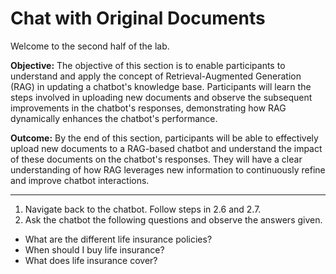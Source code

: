 # Chat with Original Documents

Welcome to the second half of the lab. 

**Objective:**
The objective of this section is to enable participants to understand and apply the concept of Retrieval-Augmented Generation (RAG) in updating a chatbot's knowledge base. Participants will learn the steps involved in uploading new documents and observe the subsequent improvements in the chatbot's responses, demonstrating how RAG dynamically enhances the chatbot's performance. 

**Outcome:**
By the end of this section, participants will be able to effectively upload new documents to a RAG-based chatbot and understand the impact of these documents on the chatbot's responses. They will have a clear understanding of how RAG leverages new information to continuously refine and improve chatbot interactions.
________

1. Navigate back to the chatbot. Follow steps in 2.6 and 2.7.
2. Ask the chatbot the following questions and observe the answers given. 
* What are the different life insurance policies?
* When should I buy life insurance? 
* What does life insurance cover?



